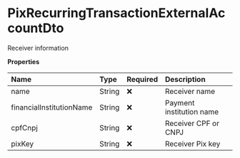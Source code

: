 # PixRecurringTransactionExternalAccountDto

Receiver information

**Properties**

| Name                     | Type   | Required | Description              |
| :----------------------- | :----- | :------- | :----------------------- |
| name                     | String | ❌       | Receiver name            |
| financialInstitutionName | String | ❌       | Payment institution name |
| cpfCnpj                  | String | ❌       | Receiver CPF or CNPJ     |
| pixKey                   | String | ❌       | Receiver Pix key         |

<!-- This file was generated by liblab | https://liblab.com/ -->
